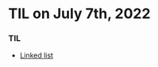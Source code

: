 # **TIL on July 7th, 2022**

### TIL
- [Linked list](../../../Languages/C/linked-list-07-07-2022.md)